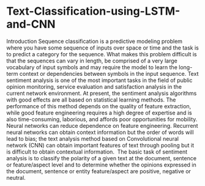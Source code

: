 # Text-Classification-using-LSTM-and-CNN
Introduction
Sequence classification is a predictive modeling problem where you have some sequence of inputs over space or time and the task is to predict a category for the sequence.
What makes this problem difficult is that the sequences can vary in length, be comprised of a very large vocabulary of input symbols and may require the model to learn the long-term context or dependencies between symbols in the input sequence.
Text sentiment analysis is one of the most important tasks in the field
of public opinion monitoring, service evaluation and satisfaction analysis in the current network environment. At present, the sentiment analysis algorithms with good effects are all based on statistical learning methods. The performance of this method depends on the quality of feature extraction, while good feature engineering requires a high degree of expertise and is also time-consuming, laborious, and affords poor opportunities for mobility. Neural networks can reduce dependence on feature engineering.
Recurrent neural networks can obtain context information but the order
of words will lead to bias; the text analysis method based on Convolutional neural network (CNN) can obtain important features of text through pooling but it is difficult to obtain contextual information. 
The basic task of sentiment analysis is to classify the polarity of a given text at the document, sentence or feature/aspect level and to determine whether the opinions expressed in the document, sentence or entity feature/aspect are positive, negative or neutral.
